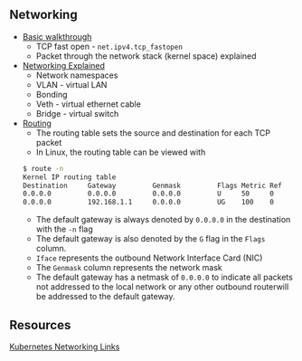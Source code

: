 Networking
----------
* [Basic walkthrough](https://www.slideshare.net/ThomasGraf5/linuxcon-2015-linux-kernel-networking-walkthrough)
  * TCP fast open - `net.ipv4.tcp_fastopen`
  * Packet through the network stack (kernel space) explained
* [Networking Explained](https://events.static.linuxfound.org/sites/events/files/slides/2016%20-%20Linux%20Networking%20explained_0.pdf)
  * Network namespaces
  * VLAN - virtual LAN
  * Bonding
  * Veth - virtual ethernet cable
  * Bridge - virtual switch
 * [Routing](https://opensource.com/business/16/8/introduction-linux-network-routing)
   * The routing table sets the source and destination for each TCP packet
   * In Linux, the routing table can be viewed with
    ```bash
    $ route -n
    Kernel IP routing table
    Destination     Gateway         Genmask         Flags Metric Ref    Use Iface
    0.0.0.0         0.0.0.0         0.0.0.0         U     50     0        0 tun0
    0.0.0.0         192.168.1.1     0.0.0.0         UG    100    0        0 enx8049710fae4d
    ```
    * The default gateway is always denoted by `0.0.0.0` in the destination with the `-n` flag
    * The default gateway is also denoted by the `G` flag in the `Flags` column.
    * `Iface` represents the outbound Network Interface Card (NIC)
    * The `Genmask` column represents the network mask
    * The default gateway has a netmask of `0.0.0.0` to indicate all packets not addressed to the local network or any other outbound routerwill be addressed to the default gateway. 

Resources
---------
[Kubernetes Networking Links](https://github.com/nleiva/kubernetes-networking-links)
